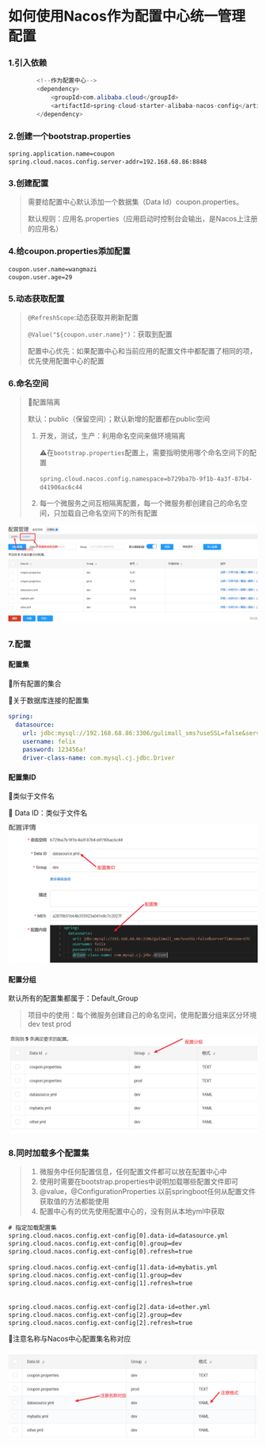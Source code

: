 # 如何使用Nacos作为配置中心统一管理配置

### 1.引入依赖

```java
		<!--作为配置中心-->
		<dependency>
			<groupId>com.alibaba.cloud</groupId>
			<artifactId>spring-cloud-starter-alibaba-nacos-config</artifactId>
		</dependency>
```

### 2.创建一个bootstrap.properties

```properties
spring.application.name=coupon
spring.cloud.nacos.config.server-addr=192.168.68.86:8848
```

### 3.创建配置

> 需要给配置中心默认添加一个数据集（Data Id）coupon.properties。
>
> 默认规则：应用名.properties（应用启动时控制台会输出，是Nacos上注册的应用名）

### 4.给coupon.properties添加配置

```properties
coupon.user.name=wangmazi
coupon.user.age=29
```

### 5.动态获取配置

> `@RefreshScope`:动态获取并刷新配置
>
> `@Value("${coupon.user.name}")`：获取到配置
>
> 配置中心优先：如果配置中心和当前应用的配置文件中都配置了相同的项，优先使用配置中心的配置

### 6.命名空间

> :star2:配置隔离
>
> 默认：public（保留空间）；默认新增的配置都在public空间
>
> 1. 开发，测试，生产：利用命名空间来做环境隔离
>
>    :warning:在`bootstrap.properties`配置上，需要指明使用哪个命名空间下的配置
>
>    `spring.cloud.nacos.config.namespace=b729ba7b-9f1b-4a3f-87b4-d41906ac6c44`
>
> 2. 每一个微服务之间互相隔离配置，每一个微服务都创建自己的命名空间，只加载自己命名空间下的所有配置

![image-20241027214801643](1.配置中心.assets\image-20241027214801643.png)

### 7.配置

#### 配置集

:star2:所有配置的集合

:rocket:关于数据库连接的配置集

```yaml
spring:
  datasource:
    url: jdbc:mysql://192.168.68.86:3306/gulimall_sms?useSSL=false&serverTimezone=UTC
    username: felix
    password: 123456a!
    driver-class-name: com.mysql.cj.jdbc.Driver
```

#### 配置集ID

:star2:类似于文件名

:file_folder: Data ID：类似于文件名

![image-20241027221436904](1.配置中心.assets\image-20241027221436904.png)

#### 配置分组

默认所有的配置集都属于：Default_Group

> 项目中的使用：每个微服务创建自己的命名空间，使用配置分组来区分环境 dev test prod

![image-20241027221952283](1.配置中心.assets\image-20241027221952283.png)

### 8.同时加载多个配置集

> 1. 微服务中任何配置信息，任何配置文件都可以放在配置中心中
> 2. 使用时需要在bootstrap.properties中说明加载哪些配置文件即可
> 3. @value，@ConfigurationProperties 以前springboot任何从配置文件获取值的方法都能使用
> 4. 配置中心有的优先使用配置中心的，没有则从本地yml中获取

```bootstrap.properties
# 指定加载配置集
spring.cloud.nacos.config.ext-config[0].data-id=datasource.yml
spring.cloud.nacos.config.ext-config[0].group=dev
spring.cloud.nacos.config.ext-config[0].refresh=true

spring.cloud.nacos.config.ext-config[1].data-id=mybatis.yml
spring.cloud.nacos.config.ext-config[1].group=dev
spring.cloud.nacos.config.ext-config[1].refresh=true


spring.cloud.nacos.config.ext-config[2].data-id=other.yml
spring.cloud.nacos.config.ext-config[2].group=dev
spring.cloud.nacos.config.ext-config[2].refresh=true
```

:police_car:注意名称与Nacos中心配置集名称对应

![image-20241027222735401](1.配置中心.assets\image-20241027222735401.png)

